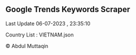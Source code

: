 

## Google Trends Keywords Scraper 
 
Last Update 06-07-2023 , 23:35:10

Country List :
VIETNAM.json



© Abdul Muttaqin 

